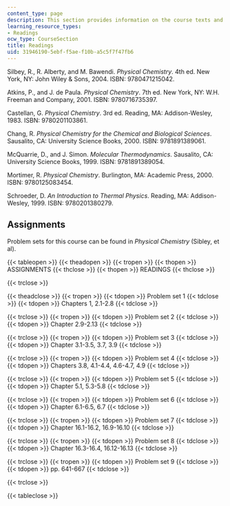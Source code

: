 ```yaml
---
content_type: page
description: This section provides information on the course texts and reading assignments.
learning_resource_types:
- Readings
ocw_type: CourseSection
title: Readings
uid: 31946190-5ebf-f5ae-f10b-a5c5f7f47fb6
---
```


Silbey, R., R. Alberty, and M. Bawendi. _Physical Chemistry_. 4th ed. New York, NY: John Wiley & Sons, 2004. ISBN: 9780471215042.

Atkins, P., and J. de Paula. _Physical Chemistry_. 7th ed. New York, NY: W.H. Freeman and Company, 2001. ISBN: 9780716735397.

Castellan, G. _Physical Chemistry_. 3rd ed. Reading, MA: Addison-Wesley, 1983. ISBN: 9780201103861.

Chang, R. _Physical Chemistry for the Chemical and Biological Sciences_. Sausalito, CA: University Science Books, 2000. ISBN: 9781891389061.

McQuarrie, D., and J. Simon. _Molecular Thermodynamics_. Sausalito, CA: University Science Books, 1999. ISBN: 9781891389054.

Mortimer, R. _Physical Chemistry_. Burlington, MA: Academic Press, 2000. ISBN: 9780125083454.

Schroeder, D. _An Introduction to Thermal Physics_. Reading, MA: Addison-Wesley, 1999. ISBN: 9780201380279.

Assignments
-----------

Problem sets for this course can be found in _Physical Chemistry_ (Sibley, et al).

{{< tableopen >}}
{{< theadopen >}}
{{< tropen >}}
{{< thopen >}}
ASSIGNMENTS
{{< thclose >}}
{{< thopen >}}
READINGS
{{< thclose >}}

{{< trclose >}}

{{< theadclose >}}
{{< tropen >}}
{{< tdopen >}}
Problem set 1
{{< tdclose >}}
{{< tdopen >}}
Chapters 1, 2.1-2.8
{{< tdclose >}}

{{< trclose >}}
{{< tropen >}}
{{< tdopen >}}
Problem set 2
{{< tdclose >}}
{{< tdopen >}}
Chapter 2.9-2.13
{{< tdclose >}}

{{< trclose >}}
{{< tropen >}}
{{< tdopen >}}
Problem set 3
{{< tdclose >}}
{{< tdopen >}}
Chapter 3.1-3.5, 3.7, 3.9
{{< tdclose >}}

{{< trclose >}}
{{< tropen >}}
{{< tdopen >}}
Problem set 4
{{< tdclose >}}
{{< tdopen >}}
Chapters 3.8, 4.1-4.4, 4.6-4.7, 4.9
{{< tdclose >}}

{{< trclose >}}
{{< tropen >}}
{{< tdopen >}}
Problem set 5
{{< tdclose >}}
{{< tdopen >}}
Chapter 5.1, 5.3-5.8
{{< tdclose >}}

{{< trclose >}}
{{< tropen >}}
{{< tdopen >}}
Problem set 6
{{< tdclose >}}
{{< tdopen >}}
Chapter 6.1-6.5, 6.7
{{< tdclose >}}

{{< trclose >}}
{{< tropen >}}
{{< tdopen >}}
Problem set 7
{{< tdclose >}}
{{< tdopen >}}
Chapter 16.1-16.2, 16.9-16.10
{{< tdclose >}}

{{< trclose >}}
{{< tropen >}}
{{< tdopen >}}
Problem set 8
{{< tdclose >}}
{{< tdopen >}}
Chapter 16.3-16.4, 16.12-16.13
{{< tdclose >}}

{{< trclose >}}
{{< tropen >}}
{{< tdopen >}}
Problem set 9
{{< tdclose >}}
{{< tdopen >}}
pp. 641-667
{{< tdclose >}}

{{< trclose >}}

{{< tableclose >}}